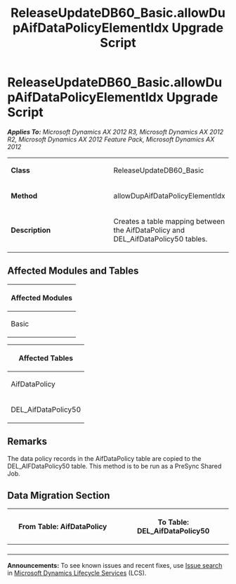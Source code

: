 ﻿---
title: ReleaseUpdateDB60_Basic.allowDupAifDataPolicyElementIdx Upgrade Script
TOCTitle: ReleaseUpdateDB60_Basic.allowDupAifDataPolicyElementIdx Upgrade Script
ms:assetid: 7e23c36c-1794-968e-ef46-dc6686f856b6
ms:mtpsurl: https://msdn.microsoft.com/en-us/library/JJ685846(v=AX.60)
ms:contentKeyID: 49709300
ms.date: 05/18/2015
mtps_version: v=AX.60
---

# ReleaseUpdateDB60\_Basic.allowDupAifDataPolicyElementIdx Upgrade Script 


_**Applies To:** Microsoft Dynamics AX 2012 R3, Microsoft Dynamics AX 2012 R2, Microsoft Dynamics AX 2012 Feature Pack, Microsoft Dynamics AX 2012_

<table>
<colgroup>
<col style="width: 50%" />
<col style="width: 50%" />
</colgroup>
<tbody>
<tr class="odd">
<td><p><strong>Class</strong></p></td>
<td><p>ReleaseUpdateDB60_Basic</p></td>
</tr>
<tr class="even">
<td><p><strong>Method</strong></p></td>
<td><p>allowDupAifDataPolicyElementIdx</p></td>
</tr>
<tr class="odd">
<td><p><strong>Description</strong></p></td>
<td><p>Creates a table mapping between the AifDataPolicy and DEL_AifDataPolicy50 tables.</p></td>
</tr>
</tbody>
</table>


## Affected Modules and Tables

<table>
<colgroup>
<col style="width: 100%" />
</colgroup>
<thead>
<tr class="header">
<th><p>Affected Modules</p></th>
</tr>
</thead>
<tbody>
<tr class="odd">
<td><p>Basic</p></td>
</tr>
</tbody>
</table>


<table>
<colgroup>
<col style="width: 100%" />
</colgroup>
<thead>
<tr class="header">
<th><p>Affected Tables</p></th>
</tr>
</thead>
<tbody>
<tr class="odd">
<td><p>AifDataPolicy</p></td>
</tr>
<tr class="even">
<td><p>DEL_AifDataPolicy50</p></td>
</tr>
</tbody>
</table>


## Remarks

The data policy records in the AifDataPolicy table are copied to the DEL\_AIFDataPolicy50 table. This method is to be run as a PreSync Shared Job.

## Data Migration Section

<table>
<colgroup>
<col style="width: 50%" />
<col style="width: 50%" />
</colgroup>
<thead>
<tr class="header">
<th><p>From Table: AifDataPolicy</p></th>
<th><p>To Table: DEL_AifDataPolicy50</p></th>
</tr>
</thead>
<tbody>
<tr class="odd">
<td><p></p></td>
<td><p></p></td>
</tr>
</tbody>
</table>

  
**Announcements:** To see known issues and recent fixes, use [Issue search](http://go.microsoft.com/fwlink/?linkid=389258) in [Microsoft Dynamics Lifecycle Services](http://go.microsoft.com/fwlink/?linkid=306505) (LCS).

